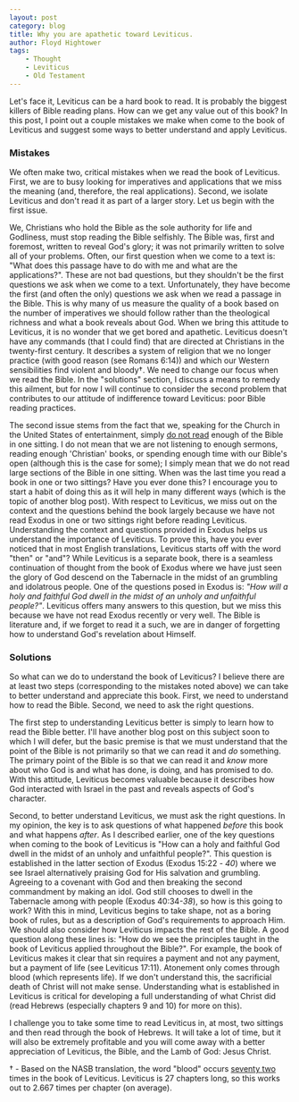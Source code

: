 ```yaml
---
layout: post
category: blog
title: Why you are apathetic toward Leviticus.
author: Floyd Hightower
tags:
    - Thought
    - Leviticus
    - Old Testament
---
```


Let's face it, Leviticus can be a hard book to read. It is probably the biggest killers of Bible reading plans. How can we get any value out of this book? In this post, I point out a couple mistakes we make when come to the book of Leviticus and suggest some ways to better understand and apply Leviticus.

### Mistakes

We often make two, critical mistakes when we read the book of Leviticus. First, we are to busy looking for imperatives and applications that we miss the meaning (and, therefore, the real applications). Second, we isolate Leviticus and don't read it as part of a larger story. Let us begin with the first issue.

We, Christians who hold the Bible as the sole authority for life and Godliness, must stop reading the Bible selfishly. The Bible was, first and foremost, written to reveal God's glory; it was not primarily written to solve all of your problems. Often, our first question when we come to a text is: "What does this passage have to do with me and what are the applications?". These are not bad questions, but they shouldn't be the first questions we ask when we come to a text. Unfortunately, they have become the first (and often the only) questions we ask when we read a passage in the Bible. This is why many of us measure the quality of a book based on the number of imperatives we should follow rather than the theological richness and what a book reveals about God. When we bring this attitude to Leviticus, it is no wonder that we get bored and apathetic. Leviticus doesn't have any commands (that I could find) that are directed at Christians in the twenty-first century. It describes a system of religion that we no longer practice (with good reason (see Romans 6:14)) and which our Western sensibilities find violent and bloody†. We need to change our focus when we read the Bible. In the "solutions" section, I discuss a means to remedy this ailment, but for now I will continue to consider the second problem that contributes to our attitude of indifference toward Leviticus: poor Bible reading practices.

The second issue stems from the fact that we, speaking for the Church in the United States of entertainment, simply [do not read](fhightower.github.io/2017/09/books-love-reading/) enough of the Bible in one sitting. I do not mean that we are not listening to enough sermons, reading enough 'Christian' books, or spending enough time with our Bible's open (although this is the case for some); I simply mean that we do not read large sections of the Bible in one sitting. When was the last time you read a book in one or two sittings? Have you ever done this? I encourage you to start a habit of doing this as it will help in many different ways (which is the topic of another blog post). With respect to Leviticus, we miss out on the context and the questions behind the book largely because we have not read Exodus in one or two sittings right before reading Leviticus. Understanding the context and questions provided in Exodus helps us understand the importance of Leviticus. To prove this, have you ever noticed that in most English translations, Leviticus starts off with the word "then" or "and"? While Leviticus is a separate book, there is a seamless continuation of thought from the book of Exodus where we have just seen the glory of God descend on the Tabernacle in the midst of an grumbling and idolatrous people. One of the questions posed in Exodus is: *"How will a holy and faithful God dwell in the midst of an unholy and unfaithful people?"*. Leviticus offers many answers to this question, but we miss this because we have not read Exodus recently or very well. The Bible is literature and, if we forget to read it a such, we are in danger of forgetting how to understand God's revelation about Himself.

### Solutions

So what can we do to understand the book of Leviticus? I believe there are at least two steps (corresponding to the mistakes noted above) we can take to better understand and appreciate this book. First, we need to understand how to read the Bible. Second, we need to ask the right questions.

The first step to understanding Leviticus better is simply to learn how to read the Bible better. I'll have another blog post on this subject soon to which I will defer, but the basic premise is that we must understand that the point of the Bible is not primarily so that we can read it and *do* something. The primary point of the Bible is so that we can read it and *know* more about who God is and what has done, is doing, and has promised to do. With this attitude, Leviticus becomes valuable because it describes how God interacted with Israel in the past and reveals aspects of God's character.

Second, to better understand Leviticus, we must ask the right questions. In my opinion, the key is to ask questions of what happened *before* this book and what happens *after*. As I described earlier, one of the key questions when coming to the book of Leviticus is "How can a holy and faithful God dwell in the midst of an unholy and unfaithful people?". This question is established in the latter section of Exodus (Exodus 15:22 - *40*) where we see Israel alternatively praising God for His salvation and grumbling. Agreeing to a covenant with God and then breaking the second commandment by making an idol. God still chooses to dwell in the Tabernacle among with people (Exodus 40:34-*38*), so how is this going to work? With this in mind, Leviticus begins to take shape, not as a boring book of rules, but as a description of God's requirements to approach Him. We should also consider how Leviticus impacts the rest of the Bible. A good question along these lines is: "How do we see the principles taught in the book of Leviticus applied throughout the Bible?". For example, the book of Leviticus makes it clear that sin requires a payment and not any payment, but a payment of life (see Leviticus 17:11). Atonement only comes through blood (which represents life). If we don't understand this, the sacrificial death of Christ will not make sense. Understanding what is established in Leviticus is critical for developing a full understanding of what Christ did (read Hebrews (especially chapters 9 and 10) for more on this).

I challenge you to take some time to read Leviticus in, at most, two sittings and then read through the book of Hebrews. It will take a lot of time, but it will also be extremely profitable and you will come away with a better appreciation of Leviticus, the Bible, and the Lamb of God: Jesus Christ.

† - Based on the NASB translation, the word "blood" occurs [seventy two](https://www.Biblegateway.com/quicksearch/?qs_version=NASB&quicksearch=blood&begin=3&end=3) times in the book of Leviticus. Leviticus is 27 chapters long, so this works out to 2.667 times per chapter (on average).
